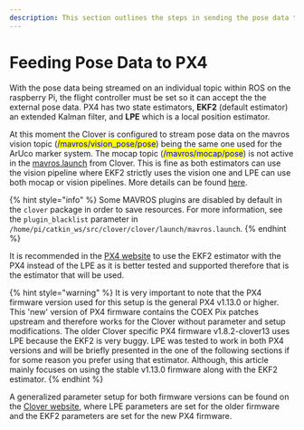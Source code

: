 ```yaml
---
description: This section outlines the steps in sending the pose data to the PX4.
---
```


# Feeding Pose Data to PX4

With the pose data being streamed on an individual topic within ROS on the raspberry Pi, the flight controller must be set so it can accept the the external pose data. PX4 has two state estimators, **EKF2** (default estimator) an extended Kalman filter, and **LPE** which is a local position estimator.

At this moment the Clover is configured to stream pose data on the mavros vision topic (<mark style="color:blue;">/mavros/vision\_pose/pose</mark>) being the same one used for the ArUco marker system. The mocap topic (<mark style="color:blue;">/mavros/mocap/pose</mark>) is not active in the [mavros.launch](https://github.com/CopterExpress/clover/blob/master/clover/launch/mavros.launch) from Clover. This is fine as both estimators can use the vision pipeline where EKF2 strictly uses the vision one and LPE can use both mocap or vision pipelines. More details can be found [here](https://docs.px4.io/main/en/ros/external\_position\_estimation.html#px4-mavlink-integration).

{% hint style="info" %}
Some MAVROS plugins are disabled by default in the `clover` package in order to save resources. For more information, see the `plugin_blacklist` parameter in `/home/pi/catkin_ws/src/clover/clover/launch/mavros.launch`.
{% endhint %}

It is recommended in the [PX4 website](https://docs.px4.io/main/en/ros/external\_position\_estimation.html#px4-mavlink-integration) to use the EKF2 estimator with the PX4 instead of the LPE as it is better tested and supported therefore that is the estimator that will be used.

{% hint style="warning" %}
It is very important to note that the PX4 firmware version used for this setup is the general PX4 v1.13.0 or higher. This 'new' version of PX4 firmware contains the COEX Pix patches upstream and therefore works for the Clover without parameter and setup modifications. The older Clover specific PX4 firmware v1.8.2-clover13 uses LPE because the EKF2 is very buggy. LPE was tested to work in both PX4 versions and will be briefly presented in the one of the following sections if for some reason you prefer using that estimator. Although, this article mainly focuses on using the stable v1.13.0 firmware along with the EKF2 estimator.
{% endhint %}

A generalized parameter setup for both firmware versions can be found on the [Clover website](https://clover.coex.tech/en/parameters.html), where LPE parameters are set for the older firmware and the EKF2 parameters are set for the new PX4 firmware.&#x20;

